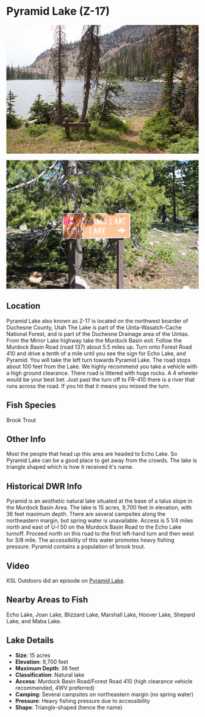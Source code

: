 # Pyramid Lake (Z-17)

![Pyramid Lake in the Uinta mountains of Utah](../photos/pyramid-lake.jpg)

![Pyramid Lake sign on the shore](../photos/pyramid-lake-sign.jpg)

## Location
Pyramid Lake also known as Z-17 is located on the northwest boarder of Duchesne County, Utah The Lake is part of the Uinta-Wasatch-Cache National Forest, and is part of the Duchesne Drainage area of the Uintas. From the Mirror Lake highway take the Murdock Basin exit. Follow the Murdock Basin Road (road 137) about 5.5 miles up. Turn onto Forest Road 410 and drive a tenth of a mile until you see the sign for Echo Lake, and Pyramid. You will take the left turn towards Pyramid Lake. The road stops about 100 feet from the Lake. We highly recommend you take a vehicle with a high ground clearance. There road is littered with huge rocks. A 4 wheeler would be your best bet. Just past the turn off to FR-410 there is a river that runs across the road. If you hit that it means you missed the turn.

## Fish Species
Brook Trout

## Other Info
Most the people that head up this area are headed to Echo Lake. So Pyramid Lake can be a good place to get away from the crowds. The lake is triangle shaped which is how it received it's name.

## Historical DWR Info
Pyramid is an aesthetic natural lake situated at the base of a talus slope in the Murdock Basin Area. The lake is 15 acres, 9,700 feet in elevation, with 36 feet maximum depth. There are several campsites along the northeastern margin, but spring water is unavailable. Access is 5 1/4 miles north and east of U-l 50 on the Murdock Basin Road to the Echo Lake turnoff. Proceed north on this road to the first left-hand turn and then west for 3/8 mile. The accessibility of this water promotes heavy fishing pressure. Pyramid contains a population of brook trout.

## Video
KSL Outdoors did an episode on [Pyramid Lake](https://www.ksl.com/?sid=21274957).

## Nearby Areas to Fish
Echo Lake, Joan Lake, Blizzard Lake, Marshall Lake, Hoover Lake, Shepard Lake, and Maba Lake.

## Lake Details
- **Size**: 15 acres
- **Elevation**: 9,700 feet
- **Maximum Depth**: 36 feet
- **Classification**: Natural lake
- **Access**: Murdock Basin Road/Forest Road 410 (high clearance vehicle recommended, 4WV preferred)
- **Camping**: Several campsites on northeastern margin (no spring water)
- **Pressure**: Heavy fishing pressure due to accessibility
- **Shape**: Triangle-shaped (hence the name)